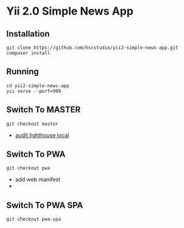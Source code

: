 # Yii 2.0 Simple News App

## Installation

```
git clone https://github.com/hscstudio/yii2-simple-news-app.git
composer install
```

## Running

```
cd yii2-simple-news-app
yii serve --port=999
```

## Switch To MASTER

```
git checkout master 
```

- [audit lighthouse local](audit/localhost_999-20190622T173004.json)

## Switch To PWA

```
git checkout pwa 
```

- add web manifest 
- 

## Switch To PWA SPA

```
git checkout pwa-spa
```

